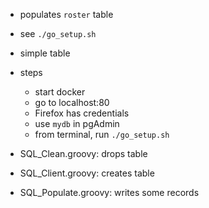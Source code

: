 
- populates `roster` table
- see `./go_setup.sh`
- simple table

- steps
    - start docker
    - go to localhost:80
    - Firefox has credentials
    - use `mydb` in pgAdmin
    - from terminal, run `./go_setup.sh`

- SQL_Clean.groovy: drops table
- SQL_Client.groovy: creates table
- SQL_Populate.groovy: writes some records

